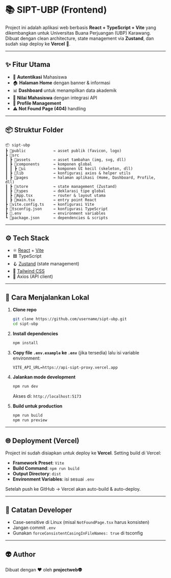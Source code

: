 # 📚 SIPT-UBP (Frontend)

Project ini adalah aplikasi web berbasis **React + TypeScript + Vite** yang dikembangkan untuk Universitas Buana Perjuangan (UBP) Karawang.  
Dibuat dengan clean architecture, state management via **Zustand**, dan sudah siap deploy ke **Vercel** 🚀.

---

## ✨ Fitur Utama
- 🔐 **Autentikasi** Mahasiswa
- 🏠 **Halaman Home** dengan banner & informasi
- 📊 **Dashboard** untuk menampilkan data akademik
- 📑 **Nilai Mahasiswa** dengan integrasi API
- 👤 **Profile Management**
- ⚠️ **Not Found Page (404)** handling

---

## 📦 Struktur Folder
```
📦 sipt-ubp
┣ 📂public            → asset publik (favicon, logo)
┣ 📂src
┃ ┣ 📂assets          → asset tambahan (img, svg, dll)
┃ ┣ 📂components      → komponen global
┃ ┃ ┣ 📂ui            → komponen UI kecil (skeleton, dll)
┃ ┣ 📂lib             → konfigurasi axios & helper utils
┃ ┣ 📂pages           → halaman aplikasi (Home, Dashboard, Profile, dll)
┃ ┣ 📂store           → state management (Zustand)
┃ ┣ 📂types           → deklarasi tipe global
┃ ┣ 📜App.tsx         → router & layout utama
┃ ┣ 📜main.tsx        → entry point React
┣ 📜vite.config.ts    → konfigurasi Vite
┣ 📜tsconfig.json     → konfigurasi TypeScript
┣ 📜.env              → environment variables
┗ 📜package.json      → dependencies & scripts

```

---

## ⚙️ Tech Stack
- ⚛️ [React](https://reactjs.org/) + [Vite](https://vitejs.dev/)  
- 🟦 TypeScript  
- 🪝 [Zustand](https://github.com/pmndrs/zustand) (state management)  
- 🎨 [Tailwind CSS](https://tailwindcss.com/)  
- 📡 Axios (API client)  

---

## 🚀 Cara Menjalankan Lokal

1. **Clone repo**
   ```bash
   git clone https://github.com/username/sipt-ubp.git
   cd sipt-ubp
   ```

2. **Install dependencies**

   ```bash
   npm install
   ```

3. **Copy file `.env.example` ke `.env`** (jika tersedia) lalu isi variable environment:
   ```
   VITE_API_URL=https://api-sipt-proxy.vercel.app
   ```

4. **Jalankan mode development**

   ```bash
   npm run dev
   ```

   Akses di: `http://localhost:5173`

5. **Build untuk production**

   ```bash
   npm run build
   npm run preview
   ```

---

## 🌐 Deployment (Vercel)

Project ini sudah disiapkan untuk deploy ke **Vercel**.
Setting build di Vercel:

* **Framework Preset**: `Vite`
* **Build Command**: `npm run build`
* **Output Directory**: `dist`
* **Environment Variables**: isi sesuai `.env`

Setelah push ke GitHub → Vercel akan auto-build & auto-deploy.

---

## 📌 Catatan Developer

* Case-sensitive di Linux (misal `NotFoundPage.tsx` harus konsisten)
* Jangan commit `.env`
* Gunakan `forceConsistentCasingInFileNames: true` di tsconfig

---

## 👽 Author

Dibuat dengan ❤️ oleh **projectweb👽**